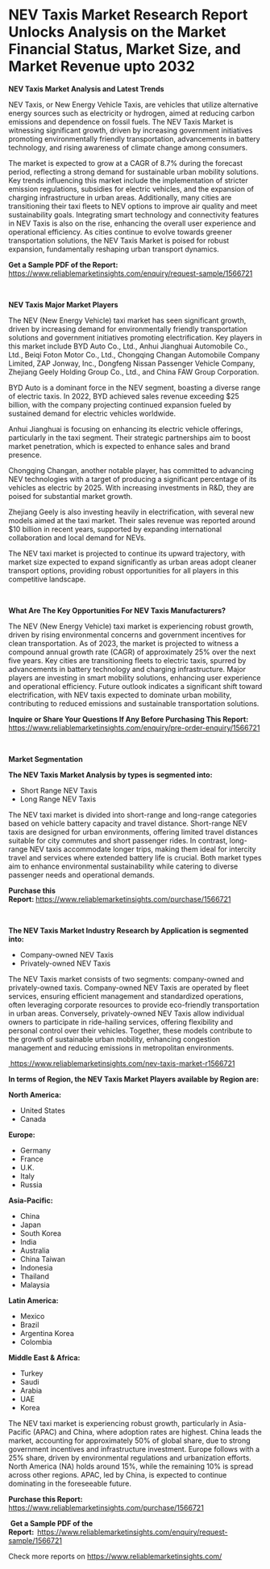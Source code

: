 <p><h1>NEV Taxis Market Research Report Unlocks Analysis on the Market Financial Status, Market Size, and Market Revenue upto 2032</h1></p><p><strong>NEV Taxis Market Analysis and Latest Trends</strong></p>
<p><p>NEV Taxis, or New Energy Vehicle Taxis, are vehicles that utilize alternative energy sources such as electricity or hydrogen, aimed at reducing carbon emissions and dependence on fossil fuels. The NEV Taxis Market is witnessing significant growth, driven by increasing government initiatives promoting environmentally friendly transportation, advancements in battery technology, and rising awareness of climate change among consumers. </p><p>The market is expected to grow at a CAGR of 8.7% during the forecast period, reflecting a strong demand for sustainable urban mobility solutions. Key trends influencing this market include the implementation of stricter emission regulations, subsidies for electric vehicles, and the expansion of charging infrastructure in urban areas. Additionally, many cities are transitioning their taxi fleets to NEV options to improve air quality and meet sustainability goals. Integrating smart technology and connectivity features in NEV Taxis is also on the rise, enhancing the overall user experience and operational efficiency. As cities continue to evolve towards greener transportation solutions, the NEV Taxis Market is poised for robust expansion, fundamentally reshaping urban transport dynamics.</p></p>
<p><strong>Get a Sample PDF of the Report:&nbsp;</strong> <a href="https://www.reliablemarketinsights.com/enquiry/request-sample/1566721?utm_campaign=2943&utm_medium=2&utm_source=Github&utm_content=ia&utm_term=22032025&utm_id=nev-taxis">https://www.reliablemarketinsights.com/enquiry/request-sample/1566721</a></p>
<p>&nbsp;</p>
<p><strong>NEV Taxis Major Market Players</strong></p>
<p><p>The NEV (New Energy Vehicle) taxi market has seen significant growth, driven by increasing demand for environmentally friendly transportation solutions and government initiatives promoting electrification. Key players in this market include BYD Auto Co., Ltd., Anhui Jianghuai Automobile Co., Ltd., Beiqi Foton Motor Co., Ltd., Chongqing Changan Automobile Company Limited, ZAP Jonway, Inc., Dongfeng Nissan Passenger Vehicle Company, Zhejiang Geely Holding Group Co., Ltd., and China FAW Group Corporation.</p><p>BYD Auto is a dominant force in the NEV segment, boasting a diverse range of electric taxis. In 2022, BYD achieved sales revenue exceeding $25 billion, with the company projecting continued expansion fueled by sustained demand for electric vehicles worldwide. </p><p>Anhui Jianghuai is focusing on enhancing its electric vehicle offerings, particularly in the taxi segment. Their strategic partnerships aim to boost market penetration, which is expected to enhance sales and brand presence.</p><p>Chongqing Changan, another notable player, has committed to advancing NEV technologies with a target of producing a significant percentage of its vehicles as electric by 2025. With increasing investments in R&D, they are poised for substantial market growth.</p><p>Zhejiang Geely is also investing heavily in electrification, with several new models aimed at the taxi market. Their sales revenue was reported around $10 billion in recent years, supported by expanding international collaboration and local demand for NEVs.</p><p>The NEV taxi market is projected to continue its upward trajectory, with market size expected to expand significantly as urban areas adopt cleaner transport options, providing robust opportunities for all players in this competitive landscape.</p></p>
<p>&nbsp;</p>
<p><strong>What Are The Key Opportunities For NEV Taxis Manufacturers?</strong></p>
<p><p>The NEV (New Energy Vehicle) taxi market is experiencing robust growth, driven by rising environmental concerns and government incentives for clean transportation. As of 2023, the market is projected to witness a compound annual growth rate (CAGR) of approximately 25% over the next five years. Key cities are transitioning fleets to electric taxis, spurred by advancements in battery technology and charging infrastructure. Major players are investing in smart mobility solutions, enhancing user experience and operational efficiency. Future outlook indicates a significant shift toward electrification, with NEV taxis expected to dominate urban mobility, contributing to reduced emissions and sustainable transportation solutions.</p></p>
<p><strong>Inquire or Share Your Questions If Any Before Purchasing This Report:</strong> <a href="https://www.reliablemarketinsights.com/enquiry/pre-order-enquiry/1566721?utm_campaign=2943&utm_medium=2&utm_source=Github&utm_content=ia&utm_term=22032025&utm_id=nev-taxis">https://www.reliablemarketinsights.com/enquiry/pre-order-enquiry/1566721</a></p>
<p>&nbsp;</p>
<p><strong>Market Segmentation</strong></p>
<p><strong>The NEV Taxis Market Analysis by types is segmented into:</strong></p>
<p><ul><li>Short Range NEV Taxis</li><li>Long Range NEV Taxis</li></ul></p>
<p><p>The NEV taxi market is divided into short-range and long-range categories based on vehicle battery capacity and travel distance. Short-range NEV taxis are designed for urban environments, offering limited travel distances suitable for city commutes and short passenger rides. In contrast, long-range NEV taxis accommodate longer trips, making them ideal for intercity travel and services where extended battery life is crucial. Both market types aim to enhance environmental sustainability while catering to diverse passenger needs and operational demands.</p></p>
<p><strong>Purchase this Report:&nbsp;</strong><a href="https://www.reliablemarketinsights.com/purchase/1566721?utm_campaign=2943&utm_medium=2&utm_source=Github&utm_content=ia&utm_term=22032025&utm_id=nev-taxis">https://www.reliablemarketinsights.com/purchase/1566721</a></p>
<p>&nbsp;</p>
<p><strong>The NEV Taxis Market Industry Research by Application is segmented into:</strong></p>
<p><ul><li>Company-owned NEV Taxis</li><li>Privately-owned NEV Taxis</li></ul></p>
<p><p>The NEV Taxis market consists of two segments: company-owned and privately-owned taxis. Company-owned NEV Taxis are operated by fleet services, ensuring efficient management and standardized operations, often leveraging corporate resources to provide eco-friendly transportation in urban areas. Conversely, privately-owned NEV Taxis allow individual owners to participate in ride-hailing services, offering flexibility and personal control over their vehicles. Together, these models contribute to the growth of sustainable urban mobility, enhancing congestion management and reducing emissions in metropolitan environments.</p></p>
<p><a href="https://www.reliablemarketinsights.com/nev-taxis-market-r1566721?utm_campaign=2943&utm_medium=2&utm_source=Github&utm_content=ia&utm_term=22032025&utm_id=nev-taxis">&nbsp;https://www.reliablemarketinsights.com/nev-taxis-market-r1566721</a></p>
<p><strong>In terms of Region, the NEV Taxis Market Players available by Region are:</strong></p>
<p>
    <p> <strong> North America: </strong>
        <ul>
            <li>United States</li>
            <li>Canada</li>
        </ul>
        </p> 
    <p> <strong> Europe: </strong>
        <ul>
            <li>Germany</li>
            <li>France</li>
            <li>U.K.</li>
            <li>Italy</li>
            <li>Russia</li>
        </ul>
        </p> 
    <p> <strong> Asia-Pacific: </strong>
        <ul>
            <li>China</li>
            <li>Japan</li>
            <li>South Korea</li>
            <li>India</li>
            <li>Australia</li>
            <li>China Taiwan</li>
            <li>Indonesia</li>
            <li>Thailand</li>
            <li>Malaysia</li>
        </ul>
        </p> 
    <p> <strong> Latin America: </strong>
        <ul>
            <li>Mexico</li>
            <li>Brazil</li>
            <li>Argentina Korea</li>
            <li>Colombia</li>
        </ul>
        </p> 
    <p> <strong> Middle East & Africa: </strong>
        <ul>
            <li>Turkey</li>
            <li>Saudi</li>
            <li>Arabia</li>
            <li>UAE</li>
            <li>Korea</li>
        </ul>
    </p>
    </p>
<p><p>The NEV taxi market is experiencing robust growth, particularly in Asia-Pacific (APAC) and China, where adoption rates are highest. China leads the market, accounting for approximately 50% of global share, due to strong government incentives and infrastructure investment. Europe follows with a 25% share, driven by environmental regulations and urbanization efforts. North America (NA) holds around 15%, while the remaining 10% is spread across other regions. APAC, led by China, is expected to continue dominating in the foreseeable future.</p></p>
<p><strong>Purchase this Report: </strong><a href="https://www.reliablemarketinsights.com/purchase/1566721?utm_campaign=2943&utm_medium=2&utm_source=Github&utm_content=ia&utm_term=22032025&utm_id=nev-taxis">https://www.reliablemarketinsights.com/purchase/1566721</a></p>
<p>&nbsp;<strong>Get a Sample PDF of the Report:&nbsp;&nbsp;</strong><a href="https://www.reliablemarketinsights.com/enquiry/request-sample/1566721?utm_campaign=2943&utm_medium=2&utm_source=Github&utm_content=ia&utm_term=22032025&utm_id=nev-taxis">https://www.reliablemarketinsights.com/enquiry/request-sample/1566721</a></p>
<p><strong></strong></p>
<p>Check more reports on <a href="https://www.reliablemarketinsights.com/?utm_campaign=2943&utm_medium=2&utm_source=Github&utm_content=ia&utm_term=22032025&utm_id=nev-taxis">https://www.reliablemarketinsights.com/</a></p>